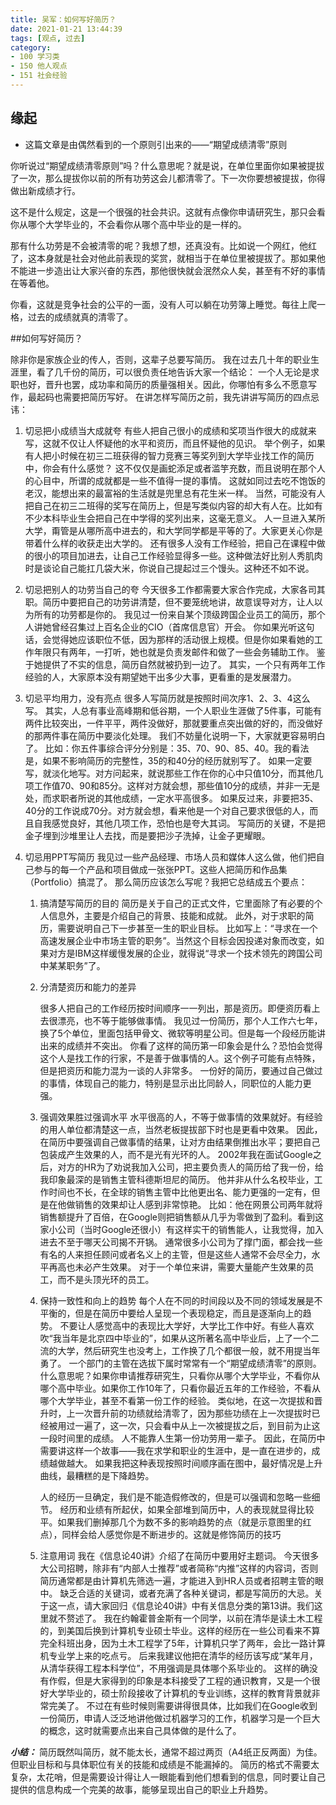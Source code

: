 ```yaml
---
title: 吴军：如何写好简历？
date: 2021-01-21 13:44:39
tags: [观点, 过去]
category:
- 100 学习类
- 150 他人观点
- 151 社会经验
---
```


## 缘起

- 这篇文章是由偶然看到的一个原则引出来的——“期望成绩清零”原则

你听说过“期望成绩清零原则”吗？什么意思呢？就是说，在单位里面你如果被提拔了一次，那么提拔你以前的所有功劳这会儿都清零了。下一次你要想被提拔，你得做出新成绩才行。

这不是什么规定，这是一个很强的社会共识。这就有点像你申请研究生，那只会看你从哪个大学毕业的，不会看你从哪个高中毕业的是一样的。

那有什么功劳是不会被清零的呢？我想了想，还真没有。比如说一个网红，他红了，这本身就是社会对他此前表现的奖赏，就相当于在单位里被提拔了。那如果他不能进一步造出让大家兴奋的东西，那他很快就会泯然众人矣，甚至有不好的事情在等着他。

你看，这就是竞争社会的公平的一面，没有人可以躺在功劳簿上睡觉。每往上爬一格，过去的成绩就真的清零了。　  

##如何写好简历？

除非你是家族企业的传人，否则，这辈子总要写简历。
我在过去几十年的职业生涯里，看了几千份的简历，可以很负责任地告诉大家一个结论：
一个人无论是求职也好，晋升也罢，成功率和简历的质量强相关。因此，你哪怕有多么不愿意写作，最起码也需要把简历写好。
在讲怎样写简历之前，我先讲讲写简历的四点忌讳：

1. 切忌把小成绩当大成就夸
   有些人把自己很小的成绩和奖项当作很大的成就来写，这就不仅让人怀疑他的水平和资历，而且怀疑他的见识。
   举个例子，如果有人把小时候在初三二班获得的智力竞赛三等奖列到大学毕业找工作的简历中，你会有什么感觉？
   这不仅仅是画蛇添足或者滥竽充数，而且说明在那个人的心目中，所谓的成就都是一些不值得一提的事情。
   这就如同过去吃不饱饭的老汉，能想出来的最富裕的生活就是兜里总有花生米一样。
   当然，可能没有人把自己在初三二班得的奖写在简历上，但是写类似内容的却大有人在。比如有不少本科毕业生会把自己在中学得的奖列出来，这毫无意义。
   人一旦进入某所大学，甭管是从哪所高中进去的，和大学同学都是平等的了。大家更关心你是带着什么样的收获走出大学的。
   还有很多人没有工作经验，把自己在课程中做的很小的项目加进去，让自己工作经验显得多一些。这种做法好比别人秀肌肉时是谈论自己能扛几袋大米，你说自己提起过三个馒头。这种还不如不说。

2. 切忌把别人的功劳当自己的夸
   今天很多工作都需要大家合作完成，大家各司其职。简历中要把自己的功劳讲清楚，但不要笼统地讲，故意误导对方，让人以为所有的功劳都是你的。
   我见过一份来自某个顶级跨国企业员工的简历，那个人讲她曾经召集过上百名企业的CIO（首席信息官）开会。
   你如果光听这句话，会觉得她应该职位不低，因为那样的活动很上规模。但是你如果看她的工作年限只有两年，一打听，她也就是负责发邮件和做了一些会务辅助工作。
   鉴于她提供了不实的信息，简历自然就被扔到一边了。
   其实，一个只有两年工作经验的人，大家原本没有期望她干出多少大事，更看重的是发展潜力。

3. 切忌平均用力，没有亮点
   很多人写简历就是按照时间次序1、2、3、4这么写。
   其实，人总有事业高峰期和低谷期，一个人职业生涯做了5件事，可能有两件比较突出，一件平平，两件没做好，那就要重点突出做的好的，而没做好的那两件事在简历中要淡化处理。
   我们不妨量化说明一下，大家就更容易明白了。
   比如：你五件事综合评分分别是：35、70、90、85、40。我的看法是，如果不影响简历的完整性，35的和40分的经历就别写了。
   如果一定要写，就淡化地写。对方问起来，就说那些工作在你的心中只值10分，而其他几项工作值70、90和85分。这样对方就会想，那些值10分的成绩，并非一无是处，而求职者所说的其他成绩，一定水平高很多。
   如果反过来，非要把35、40分的工作说成70分。对方就会想，看来他是一个对自己要求很低的人，而且自我感觉良好，其他几项工作，恐怕也是夸大其词。
   写简历的关键，不是把金子埋到沙堆里让人去找，而是要把沙子洗掉，让金子更耀眼。

4. 切忌用PPT写简历
   我见过一些产品经理、市场人员和媒体人这么做，他们把自己参与的每一个产品和项目做成一张张PPT。这些人把简历和作品集（Portfolio）搞混了。
   那么简历应该怎么写呢？我把它总结成五个要点：
   1. 搞清楚写简历的目的
      简历是关于自己的正式文件，它里面除了有必要的个人信息外，主要是介绍自己的背景、技能和成就。
      此外，对于求职的简历，需要说明自己下一步甚至一生的职业目标。
      比如写上：“寻求在一个高速发展企业中市场主管的职务”。当然这个目标会因投递对象而改变，如果对方是IBM这样缓慢发展的企业，就得说“寻求一个技术领先的跨国公司中某某职务”了。

   2. 分清楚资历和能力的差异

      很多人把自己的工作经历按时间顺序一一列出，那是资历。即便资历看上去很漂亮，也不等于能够做事情。
      我见过一份简历，那个人工作六七年，换了5个单位，里面包括甲骨文、微软等明星公司。但是每一个段经历能讲出来的成绩并不突出。
      你看了这样的简历第一印象会是什么？恐怕会觉得这个人是找工作的行家，不是善于做事情的人。这个例子可能有点特殊，但是把资历和能力混为一谈的人非常多。
      一份好的简历，要通过自己做过的事情，体现自己的能力，特别是显示出比同龄人，同职位的人能力更强。

   3. 强调效果胜过强调水平
      水平很高的人，不等于做事情的效果就好。有经验的用人单位都清楚这一点，当然老板提拔部下时也是更看中效果。
      因此，在简历中要强调自己做事情的结果，让对方由结果倒推出水平；要把自己包装成产生效果的人，而不是光有光环的人。
      2002年我在面试Google之后，对方的HR为了劝说我加入公司，把主要负责人的简历给了我一份，给我印象最深的是销售主管科德斯坦尼的简历。
      他并非从什么名校毕业，工作时间也不长，在全球的销售主管中比他更出名、能力更强的一定有，但是在他做销售的效果却让人感到非常惊艳。
      比如：他在网景公司两年就将销售额提升了百倍，在Google则把销售额从几乎为零做到了盈利。看到这家小公司（当时Google还很小）有这样实干的销售能人，让我觉得，加入进去不至于哪天公司揭不开锅。
      通常很多小公司为了撑门面，都会找一些有名的人来担任顾问或者名义上的主管，但是这些人通常不会尽全力，水平再高也未必产生效果。
      对于一个单位来讲，需要大量能产生效果的员工，而不是头顶光环的员工。

   4. 保持一致性和向上的趋势
      每个人在不同的时间段以及不同的领域发展是不平衡的，但是在简历中要给人呈现一个表现稳定，而且是逐渐向上的趋势。
      不要让人感觉高中的表现比大学好，大学比工作中好。有些人喜欢吹“我当年是北京四中毕业的”，如果从这所著名高中毕业后，上了一个二流的大学，然后研究生也没考上，工作换了几个都很一般，就不用提当年勇了。
      一个部门的主管在选拔下属时常常有一个“期望成绩清零”的原则。
      什么意思呢？如果你申请推荐研究生，只看你从哪个大学毕业，不看你从哪个高中毕业。如果你工作10年了，只看你最近五年的工作经验，不看从哪个大学毕业，甚至不看第一份工作的经验。
      类似地，在这一次提拔和晋升时，上一次晋升前的功绩就给清零了，因为那些功绩在上一次提拔时已经被用过一遍了，这一次，只会看中从上一次被提拔之后，到目前为止这一段时间里的成绩。
      人不能靠人生第一份功劳用一辈子。
      因此，在简历中需要讲这样一个故事——我在求学和职业的生涯中，是一直在进步的，成绩越做越大。
      如果我把这种表现按照时间顺序画在图中，最好情况是上升曲线，最糟糕的是下降趋势。

      人的经历一旦确定，我们是不能造假修改的，但是可以强调和忽略一些细节。
      经历和业绩有所起伏，如果全部堆到简历中，人的表现就显得比较平。如果我们删掉那几个为数不多的影响趋势的点（就是示意图里的红点），同样会给人感觉你是不断进步的。这就是修饰简历的技巧

   5. 注意用词
      我在《信息论40讲》介绍了在简历中要用好主题词。
      今天很多大公司招聘，除非有“内部人士推荐”或者简称“内推”这样的内容词，否则简历通常都是由计算机先筛选一遍，才能进入到HR人员或者招聘主管的眼中。
      缺乏合适的关键词，或者充满了各种关键词，都是写简历的大忌。关于这一点，请大家回归《信息论40讲》中有关信息分类的第13讲。我们这里就不赘述了。
      我在约翰霍普金斯有一个同学，以前在清华是读土木工程的，到美国后换到计算机专业硕士毕业。这样的经历在一些公司看来不算完全科班出身，因为土木工程学了5年，计算机只学了两年，会比一路计算机专业学上来的吃点亏。
      后来我建议他把在清华的经历该写成“某年月，从清华获得工程本科学位”，不用强调是具体哪个系毕业的。
      这样的确没有作假，但是大家得到的印象是本科接受了工程的通识教育，又是一个很好大学毕业的，硕士阶段接收了计算机的专业训练，这样的教育背景就非常完美了。
      不过在有些时候则需要讲得很具体，比如我们在Google收到一份简历，申请人泛泛地讲他做过机器学习的工作，机器学习是一个巨大的概念，这时就需要点出来自己具体做的是什么了。

***小结：***
简历既然叫简历，就不能太长，通常不超过两页（A4纸正反两面）为佳。但职业目标和与具体职位有关的技能和成绩是不能漏掉的。
简历的格式不需要太复杂，太花哨，但是需要设计得让人一眼能看到他们想看到的信息，同时要让自己提供的信息构成一个完美的故事，能够呈现出自己的职业上升趋势。


































